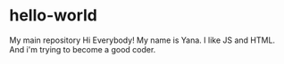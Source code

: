 # hello-world
My main repository
Hi Everybody!
My name is Yana. I like JS and HTML. And i'm trying to become a good coder.
